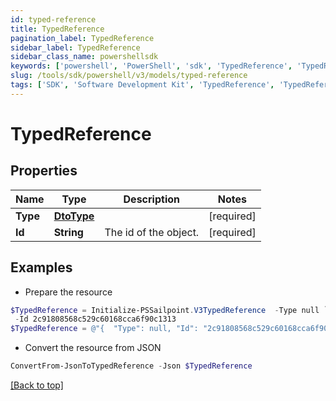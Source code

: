 ```yaml
---
id: typed-reference
title: TypedReference
pagination_label: TypedReference
sidebar_label: TypedReference
sidebar_class_name: powershellsdk
keywords: ['powershell', 'PowerShell', 'sdk', 'TypedReference', 'TypedReference'] 
slug: /tools/sdk/powershell/v3/models/typed-reference
tags: ['SDK', 'Software Development Kit', 'TypedReference', 'TypedReference']
---
```



# TypedReference

## Properties

Name | Type | Description | Notes
------------ | ------------- | ------------- | -------------
**Type** | [**DtoType**](dto-type) |  | [required]
**Id** | **String** | The id of the object.  | [required]

## Examples

- Prepare the resource
```powershell
$TypedReference = Initialize-PSSailpoint.V3TypedReference  -Type null `
 -Id 2c91808568c529c60168cca6f90c1313
$TypedReference = @"{  "Type": null, "Id": "2c91808568c529c60168cca6f90c1313" }"@
```

- Convert the resource from JSON
```powershell
ConvertFrom-JsonToTypedReference -Json $TypedReference
```


[[Back to top]](#) 


